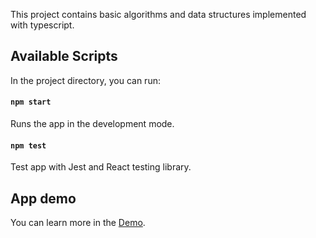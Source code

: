 This project contains basic algorithms and data structures implemented with typescript.

## Available Scripts

In the project directory, you can run:

#### `npm start`

Runs the app in the development mode.<br />

#### `npm test`

Test app with Jest and React testing library.<br />

## App demo
You can learn more in the [Demo](https://data-structures.general-pr.vercel.app/).


